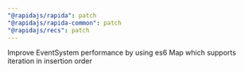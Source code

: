 ```yaml
---
"@rapidajs/rapida": patch
"@rapidajs/rapida-common": patch
"@rapidajs/recs": patch
---
```


Improve EventSystem performance by using es6 Map which supports iteration in insertion order
